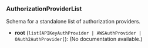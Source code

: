 ### AuthorizationProviderList

Schema for a standalone list of authorization providers.

- **root** (`list[APIKeyAuthProvider | AWSAuthProvider | OAuth2AuthProvider]`): (No documentation available.)
